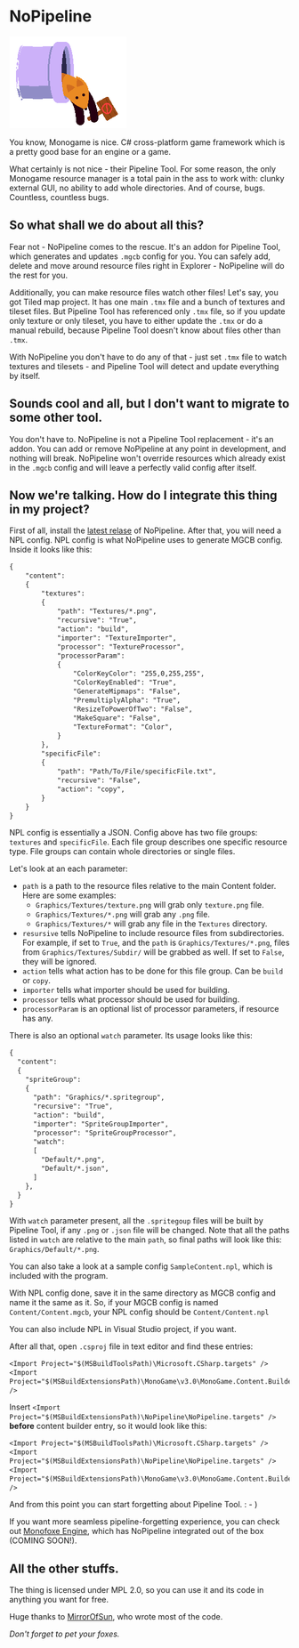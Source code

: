 # NoPipeline

![NoPipeline](/pics/NoPipeline.png)

You know, Monogame is nice. C# cross-platform game framework which is 
a pretty good base for an engine or a game.


What certainly is not nice - their Pipeline Tool. 
For some reason, the only Monogame resource manager is a total pain in 
the ass to work with: clunky external GUI, no ability to add whole directories. 
And of course, bugs. Countless, countless bugs.


## So what shall we do about all this?

Fear not - NoPipeline comes to the rescue. It's an addon for Pipeline Tool, 
which generates and updates `.mgcb` config for you. You can safely add, delete 
and move around resource files right in Explorer - NoPipeline will do the rest 
for you.


Additionally, you can make resource files watch other files! Let's say, you got
Tiled map project. It has one main `.tmx` file and a bunch of textures and 
tileset files. But Pipeline Tool has referenced only `.tmx` file, so if you
update only texture or only tileset, you have to either update the `.tmx` or 
do a manual rebuild, because Pipeline Tool doesn't know about files other 
than `.tmx`. 


With NoPipeline you don't have to do any of that - just set `.tmx` file to watch
textures and tilesets - and Pipeline Tool will detect and update everything by
itself.


## Sounds cool and all, but I don't want to migrate to some other tool.

You don't have to. NoPipeline is not a Pipeline Tool replacement - it's an 
addon. You can add or remove NoPipeline at any point in development, and
nothing will break. NoPipeline won't override resources which already exist in
the `.mgcb` config and will leave a perfectly valid config after itself.


## Now we're talking. How do I integrate this thing in my project?

First of all, install the [latest relase](https://github.com/gnFur/NoPipeline/releases/tag/1.0.0.1) of NoPipeline.
After that, you will need a NPL config. NPL config is what NoPipeline uses to 
generate MGCB config. Inside it looks like this:


```
{
	"content": 
	{
		"textures": 
		{
			"path": "Textures/*.png",
			"recursive": "True",
			"action": "build",
			"importer": "TextureImporter",
			"processor": "TextureProcessor",
			"processorParam": 
			{
				"ColorKeyColor": "255,0,255,255",
				"ColorKeyEnabled": "True",
				"GenerateMipmaps": "False",
				"PremultiplyAlpha": "True",
				"ResizeToPowerOfTwo": "False",
				"MakeSquare": "False",
				"TextureFormat": "Color",
			}
		},
		"specificFile": 
		{
			"path": "Path/To/File/specificFile.txt",
			"recursive": "False",
			"action": "copy",
		}
	}
}
```
NPL config is essentially a JSON. Config above has two file groups: `textures` 
and `specificFile`. Each file group describes one specific resource type. 
File groups can contain whole directories or single files.


Let's look at an each parameter:
- `path` is a path to the resource files relative to the main Content folder. 
Here are some examples:
	- `Graphics/Textures/texture.png` will grab only `texture.png` file.
	- `Graphics/Textures/*.png` will grab any `.png` file.
	- `Graphics/Textures/*` will grab any file in the `Textures` directory.
- `resursive` tells NoPipeline to include resource files from subdirectories.
For example, if set to `True`, and the `path` is `Graphics/Textures/*.png`,
files from `Graphics/Textures/Subdir/` will be grabbed as well. If set to 
`False`, they will be ignored.
- `action` tells what action has to be done for this file group. Can be `build`
or `copy`.
- `importer` tells what importer should be used for building.
- `processor` tells what processor should be used for building.
- `processorParam` is an optional list of processor parameters, if resource 
has any.


There is also an optional `watch` parameter. Its usage looks like this:

```
{
  "content": 
  {
    "spriteGroup": 
    {
      "path": "Graphics/*.spritegroup",
      "recursive": "True",
      "action": "build",
      "importer": "SpriteGroupImporter",
      "processor": "SpriteGroupProcessor",
      "watch": 
      [
        "Default/*.png",
        "Default/*.json",
      ]
    },
  }
}
```
With `watch` parameter present, all the `.spritegoup` files will be built
by Pipeline Tool, if any `.png` or `.json` file will be changed. Note that
all the paths listed in `watch` are relative to the main `path`, so final paths 
will look like this: `Graphics/Default/*.png`.


You can also take a look at a sample config `SampleContent.npl`, which is included
with the program.


With NPL config done, save it in the same directory as MGCB config and name it
the same as it. So, if your MGCB config is named `Content/Content.mgcb`, your
NPL config should be `Content/Content.npl`

You can also include NPL in Visual Studio project, if you want.


After all that, open `.csproj` file in text editor and find these entries:

```
<Import Project="$(MSBuildToolsPath)\Microsoft.CSharp.targets" />
<Import Project="$(MSBuildExtensionsPath)\MonoGame\v3.0\MonoGame.Content.Builder.targets" />  
```

Insert `<Import Project="$(MSBuildExtensionsPath)\NoPipeline\NoPipeline.targets" />`
**before** content builder entry, so it would look like this:

```
<Import Project="$(MSBuildToolsPath)\Microsoft.CSharp.targets" />
<Import Project="$(MSBuildExtensionsPath)\NoPipeline\NoPipeline.targets" />
<Import Project="$(MSBuildExtensionsPath)\MonoGame\v3.0\MonoGame.Content.Builder.targets" />  
```

And from this point you can start forgetting about Pipeline Tool. : - )

If you want more seamless pipeline-forgetting experience, you can check out 
[Monofoxe Engine](https://bitbucket.org/gnFur/monofoxe/src), which has NoPipeline
integrated out of the box (COMING SOON!).

## All the other stuffs. 

The thing is licensed under MPL 2.0, so you can use it and its code in anything
you want for free.


Huge thanks to [MirrorOfSun](https://github.com/MirrorOfSUn), who wrote most of 
the code.


*Don't forget to pet your foxes.*
